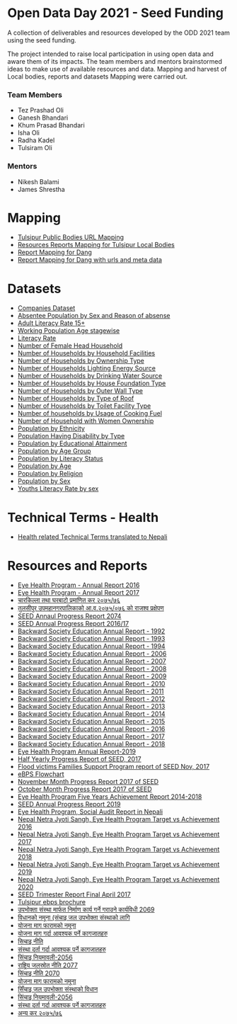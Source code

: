 # Open Data Day 2021 - Seed Funding
A collection of deliverables and resources developed by the ODD 2021 team using the seed funding.

The project intended to raise local participation in using open data and aware them of its impacts. The team members and mentors brainstormed ideas to make use of available resources and data. Mapping and harvest of Local bodies, reports and datasets Mapping were carried out.

### Team Members
- Tez Prashad Oli
- Ganesh Bhandari
- Khum Prasad Bhandari
- Isha Oli
- Radha Kadel
- Tulsiram Oli

### Mentors
- Nikesh Balami
- James Shrestha

#

# Mapping
- [Tulsipur Public Bodies URL Mapping](https://github.com/okfnepal/ODD-seed-fund/blob/main/Mapping/PublicBodies%20URL%20Mapping%20-%20Sheet1.csv)
- [Resources Reports Mapping for Tulsipur Local Bodies](https://github.com/okfnepal/ODD-seed-fund/blob/main/Mapping/Resources%20and%20Datasets%20Mapping%20-%20Sheet1.csv)
- [Report Mapping for Dang](https://github.com/okfnepal/ODD-seed-fund/blob/tulsipur-data/Mapping/dang_report.csv)
- [Report Mapping for Dang with urls and meta data](https://github.com/okfnepal/ODD-seed-fund/blob/tulsipur-data/Mapping/dang_report_with_urls.csv)

# Datasets
- [Companies Dataset](https://github.com/okfnepal/ODD-seed-fund/blob/tulsipur-data/Datasets/company%20data%20with%20registration%20datae%20and%20company%20type.csv)
- [Absentee Population by Sex and Reason of absense](https://github.com/okfnepal/ODD-seed-fund/blob/tulsipur-data/Datasets/absentee-population-by-sex-and-reason-of-absense.csv)
- [Adult Literacy Rate 15+](https://github.com/okfnepal/ODD-seed-fund/blob/tulsipur-data/Datasets/adult-literacy-rate-15%2B.csv)
- [Working Population Age stagewise](https://github.com/okfnepal/ODD-seed-fund/blob/tulsipur-data/Datasets/children%2C-adolescent%2C-youth%2C-elderly-and-working-population.csv)
- [Literacy Rate](https://github.com/okfnepal/ODD-seed-fund/blob/tulsipur-data/Datasets/literacy-rate.csv)
- [Number of Female Head Household](https://github.com/okfnepal/ODD-seed-fund/blob/tulsipur-data/Datasets/number-of-female-headed-households.csv)
- [Number of Households by Household Facilities](https://github.com/okfnepal/ODD-seed-fund/blob/tulsipur-data/Datasets/number-of-households-by-households-facilities.csv)
- [Number of Households by Ownership Type](https://github.com/okfnepal/ODD-seed-fund/blob/tulsipur-data/Datasets/number-of-households-by-ownership-of-house.csv)
- [Number of Households Lighting Energy Source](https://github.com/okfnepal/ODD-seed-fund/blob/tulsipur-data/Datasets/number-of-households-by-source-of-lighting.csv)
- [Number of Households by Drinking Water Source](https://github.com/okfnepal/ODD-seed-fund/blob/tulsipur-data/Datasets/number-of-households-by-source-of-drinking-water.csv)
- [Number of Households by House Foundation Type](https://github.com/okfnepal/ODD-seed-fund/blob/tulsipur-data/Datasets/number-of-households-by-type-of-house-foundation.csv)
- [Number of Households by Outer Wall Type](https://github.com/okfnepal/ODD-seed-fund/blob/tulsipur-data/Datasets/number-of-households-by-type-of-outer-wall.csv)
- [Number of Households by Type of Roof](https://github.com/okfnepal/ODD-seed-fund/blob/tulsipur-data/Datasets/number-of-households-by-type-of-roof.csv)
- [Number of Households by Toilet Facility Type](https://github.com/okfnepal/ODD-seed-fund/blob/tulsipur-data/Datasets/number-of-households-by-type-of-toilet-facility.csv)
- [Number of households by Usage of Cooking Fuel](https://github.com/okfnepal/ODD-seed-fund/blob/tulsipur-data/Datasets/number-of-households-by-usage-of-cooking-fuel.csv)
- [Number of Household with Women Ownership](https://github.com/okfnepal/ODD-seed-fund/blob/tulsipur-data/Datasets/number-of-househols-with-land%20house-in-women's-ownership.csv)
- [Population by Ethnicity](https://github.com/okfnepal/ODD-seed-fund/blob/tulsipur-data/Datasets/population-by-caste%20ethinicity.csv)
- [Population Having Disability by Type](https://github.com/okfnepal/ODD-seed-fund/blob/tulsipur-data/Datasets/population-by-disability-type.csv)
- [Population by Educational Attainment](https://github.com/okfnepal/ODD-seed-fund/blob/tulsipur-data/Datasets/population-by-educational-attainment.csv)
- [Population by Age Group](https://github.com/okfnepal/ODD-seed-fund/blob/tulsipur-data/Datasets/population-by-five-years-age-group.csv)
- [Population by Literacy Status](https://github.com/okfnepal/ODD-seed-fund/blob/tulsipur-data/Datasets/population-by-literacy-status.csv)
- [Population by Age](https://github.com/okfnepal/ODD-seed-fund/blob/tulsipur-data/Datasets/population-by-single-year-of-age.csv)
- [Population by Religion](https://github.com/okfnepal/ODD-seed-fund/blob/tulsipur-data/Datasets/population-by-religion.csv)
- [Population by Sex](https://github.com/okfnepal/ODD-seed-fund/blob/tulsipur-data/Datasets/population-by-sex.csv)
- [Youths Literacy Rate by sex](https://github.com/okfnepal/ODD-seed-fund/blob/tulsipur-data/Datasets/youth-15-24-years-literacy-rate.csv)

# Technical Terms - Health
- [Health related Technical Terms translated to Nepali](https://github.com/okfnepal/ODD-seed-fund/blob/main/Technical%20Health%20Terms/Technical%20Terms%20-%20Health%20-%20Sheet1.csv)


# Resources and Reports
- [Eye Health Program - Annual Report 2016](https://github.com/okfnepal/ODD-seed-fund/blob/main/Resources%20and%20Reports/16-REPORT-OF-2016..-1.pdf)
- [Eye Health Program - Annual Report 2017](https://github.com/okfnepal/ODD-seed-fund/blob/main/Resources%20and%20Reports/18-REPORT-OF-2017...pdf)
- [चारकिल्ला तथा घरबाटो प्रमाणित कर २०७५/७६](https://github.com/okfnepal/ODD-seed-fund/blob/main/Resources%20and%20Reports/2st%20Nagar%20Shava%20Tax%20%20Rate%202-%20Final.pdf)
- [तुलसीपुर उपमहानगरपालिकाको आ.व.२०७५/०७६ को राजश्व प्रक्षेपण](https://github.com/okfnepal/ODD-seed-fund/blob/main/Resources%20and%20Reports/2st%20Nagar%20Shava%20Tax%20%20Rate3%20-%20Final.pdf)
- [SEED Annaul Progress Report 2074](https://github.com/okfnepal/ODD-seed-fund/blob/main/Resources%20and%20Reports/Annual-Progress-Report-2074-of-SEED-1.pdf)
- [SEED Annual Progress Report 2016/17](https://github.com/okfnepal/ODD-seed-fund/blob/main/Resources%20and%20Reports/Annual-Progress-Report-of-SEED-Dang-2016-2017.pdf)
- [Backward Society Education Annual Report - 1992](https://github.com/okfnepal/ODD-seed-fund/blob/main/Resources%20and%20Reports/Annual-Report-1992.pdf)
- [Backward Society Education Annual Report - 1993](https://github.com/okfnepal/ODD-seed-fund/blob/main/Resources%20and%20Reports/Annual-Report-1993.pdf)
- [Backward Society Education Annual Report - 1994](https://github.com/okfnepal/ODD-seed-fund/blob/main/Resources%20and%20Reports/Annual-Report-1994.pdf)
- [Backward Society Education Annual Report - 2006](https://github.com/okfnepal/ODD-seed-fund/blob/main/Resources%20and%20Reports/Annual-Report-2006.pdf)
- [Backward Society Education Annual Report - 2007](https://github.com/okfnepal/ODD-seed-fund/blob/main/Resources%20and%20Reports/Annual-Report-2007.pdf)
- [Backward Society Education Annual Report - 2008](https://github.com/okfnepal/ODD-seed-fund/blob/main/Resources%20and%20Reports/Annual-Report-2008.pdf)
- [Backward Society Education Annual Report - 2009](https://github.com/okfnepal/ODD-seed-fund/blob/main/Resources%20and%20Reports/Annual-Report-2009.pdf)
- [Backward Society Education Annual Report - 2010](https://github.com/okfnepal/ODD-seed-fund/blob/main/Resources%20and%20Reports/Annual-Report-2010.pdf)
- [Backward Society Education Annual Report - 2011](https://github.com/okfnepal/ODD-seed-fund/blob/main/Resources%20and%20Reports/Annual-Report-2011.pdf)
- [Backward Society Education Annual Report - 2012](https://github.com/okfnepal/ODD-seed-fund/blob/main/Resources%20and%20Reports/Annual-Report-2012.pdf)
- [Backward Society Education Annual Report - 2013](https://github.com/okfnepal/ODD-seed-fund/blob/main/Resources%20and%20Reports/Annual-Report-2013.pdf)
- [Backward Society Education Annual Report - 2014](https://github.com/okfnepal/ODD-seed-fund/blob/main/Resources%20and%20Reports/Annual-Report-2014.pdf)
- [Backward Society Education Annual Report - 2015](https://github.com/okfnepal/ODD-seed-fund/blob/main/Resources%20and%20Reports/Annual-Report-2015.pdf)
- [Backward Society Education Annual Report - 2016](https://github.com/okfnepal/ODD-seed-fund/blob/main/Resources%20and%20Reports/Annual-Report-2016.pdf)
- [Backward Society Education Annual Report - 2017](https://github.com/okfnepal/ODD-seed-fund/blob/main/Resources%20and%20Reports/Annual-Report-2017.pdf)
- [Backward Society Education Annual Report - 2018](https://github.com/okfnepal/ODD-seed-fund/blob/main/Resources%20and%20Reports/Annual-Report-2018.pdf)
- [Eye Health Program Annual Report-2019](https://github.com/okfnepal/ODD-seed-fund/blob/main/Resources%20and%20Reports/Annual-Report-of-2019-Eye-Health-Program-Rapti-Bahadurgunj..pdf)
- [Half Yearly Progress Report of SEED, 2017](https://github.com/okfnepal/ODD-seed-fund/blob/main/Resources%20and%20Reports/Final-Half-Yearly-progress-report-of-SEED-April-Sep-2017.pdf)
- [Flood victims Families Support Program report of SEED Nov, 2017](https://github.com/okfnepal/ODD-seed-fund/blob/main/Resources%20and%20Reports/Flood-victims-Families-Support-Program-report-of-SEED-Nov-2017.pdf)
- [eBPS Flowchart](https://github.com/okfnepal/ODD-seed-fund/blob/main/Resources%20and%20Reports/Flow%20chart-TulsipurSubmetropolitanCity.pdf)
- [November Month Progress Report 2017 of SEED](https://github.com/okfnepal/ODD-seed-fund/blob/main/Resources%20and%20Reports/November-Month-Progress-Report-2017-of-SEEDAAN.pdf)
- [October Month Progress Report 2017 of SEED](https://github.com/okfnepal/ODD-seed-fund/blob/main/Resources%20and%20Reports/October-Month-Progress-Report-2017-of-SEED-AAN.pdf)
- [Eye Health Program Five Years Achievement Report 2014-2018](https://github.com/okfnepal/ODD-seed-fund/blob/main/Resources%20and%20Reports/Presentation-of-Activity-Report-2014-2018.pdf)
- [SEED Annual Progress Report 2019](https://github.com/okfnepal/ODD-seed-fund/blob/main/Resources%20and%20Reports/SEED_IM-Annual-Progress-Report-2019.pdf)
- [Eye Health Program, Social Audit Report in Nepali](https://github.com/okfnepal/ODD-seed-fund/blob/main/Resources%20and%20Reports/Social-Audit-Report-2019-in-nepali.pdf)
- [Nepal Netra Jyoti Sangh, Eye Health Program Target vs Achievement 2016](https://github.com/okfnepal/ODD-seed-fund/blob/main/Resources%20and%20Reports/Target-Vs-Achievement-2016..pdf)
- [Nepal Netra Jyoti Sangh, Eye Health Program Target vs Achievement 2017](https://github.com/okfnepal/ODD-seed-fund/blob/main/Resources%20and%20Reports/Target-Vs-Achievement-2017.-1.pdf)
- [Nepal Netra Jyoti Sangh, Eye Health Program Target vs Achievement 2018](https://github.com/okfnepal/ODD-seed-fund/blob/main/Resources%20and%20Reports/Target-Vs-Achievement-2018....pdf)
- [Nepal Netra Jyoti Sangh, Eye Health Program Target vs Achievement 2019](https://github.com/okfnepal/ODD-seed-fund/blob/main/Resources%20and%20Reports/Target-Vs-Achievement-2019-Jan-Dec-2019.pdf)
- [Nepal Netra Jyoti Sangh, Eye Health Program Target vs Achievement 2020](https://github.com/okfnepal/ODD-seed-fund/blob/main/Resources%20and%20Reports/Target-Vs-Achievement-2020-final-copy.pdf)
- [SEED Trimester Report Final April 2017](https://github.com/okfnepal/ODD-seed-fund/blob/main/Resources%20and%20Reports/Trimester-Report-Final-April-2017.pdf)
- [Tulsipur ebps brochure](https://github.com/okfnepal/ODD-seed-fund/blob/main/Resources%20and%20Reports/Tulsipurebpsbrochure.pdf)
- [उपभोक्ता संस्था मार्फत निर्माण कार्य गर्ने गराउने कार्यविधी 2069](https://github.com/okfnepal/ODD-seed-fund/blob/main/Resources%20and%20Reports/download1618127217.pdf)
- [विधानको नमूना (संचाइ जल उपभोक्ता संस्थाको लागि](https://github.com/okfnepal/ODD-seed-fund/blob/main/Resources%20and%20Reports/download1618127420.pdf)
- [योजना माग फारामको नमूना](https://github.com/okfnepal/ODD-seed-fund/blob/main/Resources%20and%20Reports/download1618127480.pdf)
- [योजना माग गर्दा आवश्यक पर्ने कागजातहरु](https://github.com/okfnepal/ODD-seed-fund/blob/main/Resources%20and%20Reports/download1618127556.pdf)
- [सिचाइ नीति](https://github.com/okfnepal/ODD-seed-fund/blob/main/Resources%20and%20Reports/download1618127643.pdf)
- [संस्था दर्ता गर्दा आवश्यक पर्ने कागजातहरु](https://github.com/okfnepal/ODD-seed-fund/blob/main/Resources%20and%20Reports/download1618128086.pdf)
- [सिंचाइ नियमावली-2056](https://github.com/okfnepal/ODD-seed-fund/blob/main/Resources%20and%20Reports/download1618128358.pdf)
- [राष्ट्रिय जलस्रोत नीति 2077](https://github.com/okfnepal/ODD-seed-fund/blob/main/Resources%20and%20Reports/download1618129471.pdf)
- [सिंचाइ नीति 2070](https://github.com/okfnepal/ODD-seed-fund/blob/main/Resources%20and%20Reports/download1618211845.pdf)
- [योजना माग फारामको नमूना](https://github.com/okfnepal/ODD-seed-fund/blob/main/Resources%20and%20Reports/download1618211930.pdf)
- [सिँचाइ जल उपभोक्ता संस्थाको विधान](https://github.com/okfnepal/ODD-seed-fund/blob/main/Resources%20and%20Reports/download1618212019.pdf)
- [सिंचाइ नियमावली-2056](https://github.com/okfnepal/ODD-seed-fund/blob/main/Resources%20and%20Reports/download1618212149.pdf)
- [संस्था दर्ता गर्दा आवश्यक पर्ने कागजातहरु](https://github.com/okfnepal/ODD-seed-fund/blob/main/Resources%20and%20Reports/download1618212323.pdf)
- [अन्य कर २०७५/७६](https://github.com/okfnepal/ODD-seed-fund/blob/main/Resources%20and%20Reports/tax.pdf)
